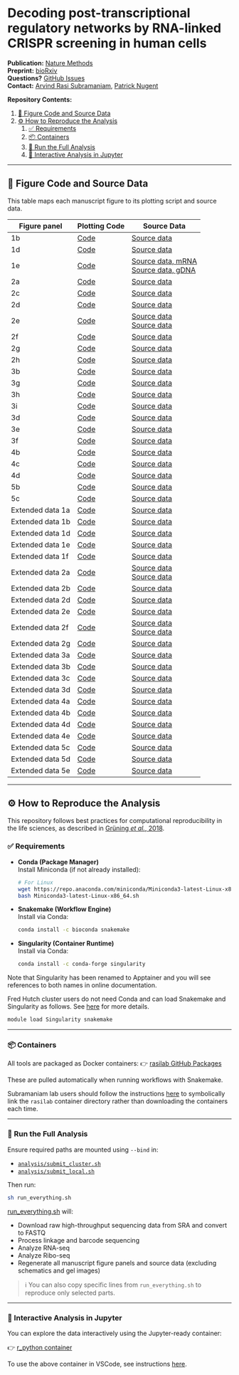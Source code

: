 # Decoding post-transcriptional regulatory networks by RNA-linked CRISPR screening in human cells


**Publication:** [Nature Methods](https://www.nature.com/articles/s41592-025-02702-6)  
**Preprint:** [bioRxiv](https://www.biorxiv.org/content/10.1101/2024.07.25.605204v1.full)  
**Questions?** [GitHub Issues](https://github.com/rasilab/nugent_2024/issues/new/choose)  
**Contact:** [Arvind Rasi Subramaniam](mailto:rasi@fredhutch.org), [Patrick Nugent](mailto:pnugent@fredhutch.org)

**Repository Contents:**
1. [🔬 Figure Code and Source Data](#-figure-code-and-source-data)
2. [⚙️ How to Reproduce the Analysis](#️-how-to-reproduce-the-analysis)
   1. [✅ Requirements](#-requirements)
   2. [📦 Containers](#-containers)
   3. [🚀 Run the Full Analysis](#-run-the-full-analysis)
   4. [🧪 Interactive Analysis in Jupyter](#-interactive-analysis-in-jupyter)

---

## 🔬 Figure Code and Source Data

This table maps each manuscript figure to its plotting script and source data.

| Figure panel     | Plotting Code                                                                                          | Source Data                                                                                                        |
| ---------------- | ------------------------------------------------------------------------------------------------------ | ------------------------------------------------------------------------------------------------------------------ |
| 1b               | [Code](analysis/flow_cytometry/fig1_eyfp_reporter_sgeyfp/scripts/plot_fig1_flow.ipynb)                 | [Source data](source_data/figure_1b.csv)                                                                           |
| 1d               | [Code](analysis/barcodeseq/rbp_barcode_screens/scripts/plot_grna_fitness_results.ipynb)                | [Source data](source_data/figure_1d.csv)                                                                           |
| 1e               | [Code](analysis/barcodeseq/rbp_barcode_screens/scripts/plot_grna_fitness_results.ipynb)                | [Source data, mRNA](source_data/figure_1e_mrna.csv) <br> [Source data, gDNA](source_data/figure_1e_gdna.csv)                   |
| 2a               | [Code](analysis/polysome_profiling/fig2a_polysome_relic/scripts/plot_fig2_polysomes.ipynb)             | [Source data](source_data/figure_2a.csv)                                                                           |
| 2c               | [Code](analysis/barcodeseq/rbp_barcode_screens/scripts/plot_polysome_relic_data.ipynb)                 | [Source data](source_data/figure_2c.csv)                                                                           |
| 2d               | [Code](analysis/barcodeseq/rbp_barcode_screens/scripts/plot_polysome_relic_data.ipynb)                 | [Source data](source_data/figure_2d.csv)                                                                           |
| 2e               | [Code](analysis/barcodeseq/rbp_barcode_screens/scripts/plot_polysome_relic_data.ipynb)                 | [Source data](source_data/figure_2e_s2c_ribosome_groups.csv) <br> [Source data](source_data/figure_2e_volcano.csv) |
| 2f               | [Code](analysis/barcodeseq/rbp_barcode_screens/scripts/plot_polysome_relic_data.ipynb)                 | [Source data](source_data/figure_2f.csv)                                                                           |
| 2g               | [Code](analysis/barcodeseq/rbp_barcode_screens/scripts/plot_polysome_relic_data.ipynb)                 | [Source data](source_data/figure_2g_s2g_mrna.csv)                                                                  |
| 2h               | [Code](analysis/barcodeseq/rbp_barcode_screens/scripts/plot_polysome_relic_data.ipynb)                 | [Source data](source_data/figure_2h.csv)                                                                           |
| 3b               | [Code](analysis/rnaseq/scripts/make_plasmid_rna_seq_coverage_plots.R#L177)                             | [Source data](source_data/figure_3b.csv)                                                                           |
| 3g               | [Code](analysis/rnaseq/scripts/analyze_exon_skipping.R#L333)                                           | [Source data](source_data/figure_3g.csv)                                                                           |
| 3h               | [Code](analysis/rnaseq/scripts/make_rna_seq_coverage_plots.R#L257)                                     | [Source data](source_data/figure_3h.csv)                                                                           |
| 3i               | [Code](analysis/rnaseq/scripts/analyze_exon_skipping.R#L239)                                           | [Source data](source_data/figure_3i.csv)                                                                           |
| 3d               | [Code](analysis/barcodeseq/rbp_barcode_screens/scripts/plot_splicing_results.ipynb)                    | [Source data](source_data/figure_3d.csv)                                                                           |
| 3e               | [Code](analysis/barcodeseq/rbp_barcode_screens/scripts/plot_splicing_results.ipynb)                    | [Source data](source_data/figure_3e.csv)                                                                           |
| 3f               | [Code](analysis/barcodeseq/rbp_barcode_screens/scripts/plot_splicing_results.ipynb)                    | [Source data](source_data/figure_3f.csv)                                                                           |
| 4b               | [Code](analysis/barcodeseq/rbp_barcode_screens/scripts/plot_nmd_results.ipynb)                         | [Source data](source_data/figure_4b_s4c.csv)                                                                       |
| 4c               | [Code](analysis/barcodeseq/rbp_barcode_screens/scripts/plot_nmd_results.ipynb)                         | [Source data](source_data/figure_4c_4d.csv)                                                                        |
| 4d               | [Code](analysis/barcodeseq/rbp_barcode_screens/scripts/plot_nmd_results.ipynb)                         | [Source data](source_data/figure_4c_4d.csv)                                                                        |
| 5b               | [Code](analysis/barcodeseq/rbp_barcode_screens/scripts/plot_eyfp_deopt_harr_results.ipynb)             | [Source data](source_data/figure_5b.csv)                                                                           |
| 5c               | [Code](analysis/barcodeseq/rbp_barcode_screens/scripts/plot_eyfp_deopt_harr_results.ipynb)             | [Source data](source_data/figure_5c.csv)                                                                           |
| Extended data 1a | [Code](analysis/flow_cytometry/figs1a_eyfp_reporter_sgeyfp_u2os_293t/scripts/plot_figs1a_flow.ipynb)   | [Source data](source_data/figure_s1a.csv)                                                                          |
| Extended data 1b | [Code](analysis/flow_cytometry/figs1b_integration_efficiency_u2os_293t/scripts/plot_figs1b_flow.ipynb) | [Source data](source_data/figure_s1b.csv)                                                                          |
| Extended data 1d | [Code](analysis/barcodeseq/rbp_barcode_screens/scripts/plot_grna_fitness_results.ipynb)                | [Source data](source_data/figure_s1d.csv)                                                                          |
| Extended data 1e | [Code](analysis/barcodeseq/rbp_barcode_screens/scripts/plot_grna_fitness_results.ipynb)                | [Source data](source_data/figure_s1e.csv)                                                                          |
| Extended data 1f | [Code](analysis/barcodeseq/rbp_barcode_screens/scripts/compare_barcode_partitions.ipynb)               | [Source data](source_data/figure_s1f.csv)                                                                          |
| Extended data 2a | [Code](analysis/barcodeseq/rbp_barcode_screens/scripts/plot_polysome_relic_data.ipynb)                 | [Source data](source_data/figure_s2a_histo.csv) <br> [Source data](source_data/figure_s2a_scatter.csv)             |
| Extended data 2b | [Code](analysis/barcodeseq/rbp_barcode_screens/scripts/plot_polysome_relic_data.ipynb)                 | [Source data](source_data/figure_s2b.csv)                                                                          |
| Extended data 2d | [Code](analysis/barcodeseq/rbp_barcode_screens/scripts/plot_polysome_relic_data.ipynb)                 | [Source data](source_data/figure_s2d.csv)                                                                          |
| Extended data 2e | [Code](analysis/polysome_profiling/figs2e_polysome_relic_hits/scripts/plot_figs2_polysomes.ipynb)      | [Source data](source_data/figure_s2e.csv)                                                                          |
| Extended data 2f | [Code](analysis/barcodeseq/rbp_barcode_screens/scripts/plot_polysome_relic_data.ipynb)                 | [Source data](source_data/figure_s2f_gdna.csv) <br> [Source data](source_data/figure_s2f_mrna.csv)                 |
| Extended data 2g | [Code](analysis/barcodeseq/rbp_barcode_screens/scripts/plot_polysome_relic_data.ipynb)                 | [Source data](source_data/figure_s2g_gdna.csv)                                                                     |
| Extended data 3a | [Code](analysis/barcodeseq/rbp_barcode_screens/scripts/plot_splicing_results.ipynb)                    | [Source data](source_data/figure_s3a.csv)                                                                          |
| Extended data 3b | [Code](analysis/barcodeseq/rbp_barcode_screens/scripts/compare_barcode_partitions.ipynb)               | [Source data](source_data/figure_s3b.csv)                                                                          |
| Extended data 3c | [Code](analysis/barcodeseq/rbp_barcode_screens/scripts/compare_barcode_partitions.ipynb)               | [Source data](source_data/figure_s3c.csv)                                                                          |
| Extended data 3d | [Code](analysis/barcodeseq/rbp_barcode_screens/scripts/plot_grna_fitness_results.ipynb)                | [Source data](source_data/figure_s3d.csv)                                                                          |
| Extended data 4a | [Code](analysis/qpcr/figs4_nmd_reporter_validation/scripts/plot_figs4_qpcr.ipynb)                      | [Source data](source_data/figure_s4a.csv)                                                                          |
| Extended data 4b | [Code](analysis/barcodeseq/rbp_barcode_screens/scripts/plot_nmd_results.ipynb)                         | [Source data](source_data/figure_s4b.csv)                                                                          |
| Extended data 4d | [Code](analysis/barcodeseq/rbp_barcode_screens/scripts/plot_nmd_results.ipynb)                         | [Source data](source_data/figure_s4d.csv)                                                                          |
| Extended data 4e | [Code](analysis/barcodeseq/rbp_barcode_screens/scripts/plot_grna_fitness_results.ipynb)                | [Source data](source_data/figure_s4e.csv)                                                                          |
| Extended data 5c | [Code](analysis/qpcr/figs5c_u937_gcn1_hht/scripts/plot_figs5c_qpcr.ipynb)                              | [Source data](source_data/figure_s5c.csv)                                                                          |
| Extended data 5d | [Code](analysis/qpcr/figs5d_zaki_gcn1_hht/scripts/plot_fig_s5d_qpcr.ipynb)                             | [Source data](source_data/figure_s5d.csv)                                                                          |
| Extended data 5e | [Code](analysis/polysome_profiling/figs5e_hht_gcn1_mnase/scripts/plot_figs5_polysomes.ipynb)           | [Source data](source_data/figure_s5e.csv)                                                                          |

---

## ⚙️ How to Reproduce the Analysis

This repository follows best practices for computational reproducibility in the life sciences, as described in [Grüning *et al.*, 2018](https://pmc.ncbi.nlm.nih.gov/articles/PMC6263957/).

### ✅ Requirements

* **Conda (Package Manager)**  
  Install Miniconda (if not already installed):

  ```bash
  # For Linux
  wget https://repo.anaconda.com/miniconda/Miniconda3-latest-Linux-x86_64.sh
  bash Miniconda3-latest-Linux-x86_64.sh
  ```

* **Snakemake (Workflow Engine)**  
  Install via Conda:

  ```bash
  conda install -c bioconda snakemake
  ```

* **Singularity (Container Runtime)**  
  Install via Conda:

  ```bash
  conda install -c conda-forge singularity
  ```

Note that Singularity has been renamed to Apptainer and you will see references to both names in online documentation.

Fred Hutch cluster users do not need Conda and can load Snakemake and Singularity as follows. See [here](https://rasilab.github.io/docs/software/how_to_create_and_use_containers/) for more details.

```bash
module load Singularity snakemake
```

---

### 📦 Containers

All tools are packaged as Docker containers:
👉 [rasilab GitHub Packages](https://github.com/orgs/rasilab/packages)

These are pulled automatically when running workflows with Snakemake.

Subramaniam lab users should follow the instructions [here](https://rasilab.github.io/docs/software/how_to_create_and_use_containers/#how-to-use-singularity-containers-in-snakemake-workflows-on-the-fred-hutch-cluster) to symbolically link the `rasilab` container directory rather than downloading the containers each time.

---

### 🚀 Run the Full Analysis

Ensure required paths are mounted using `--bind` in:

* [`analysis/submit_cluster.sh`](./analysis/submit_cluster.sh)
* [`analysis/submit_local.sh`](./analysis/submit_local.sh)

Then run:

```bash
sh run_everything.sh
```

[run_everything.sh](./run_everything.sh) will:

* Download raw high-throughput sequencing data from SRA and convert to FASTQ
* Process linkage and barcode sequencing 
* Analyze RNA-seq
* Analyze Ribo-seq
* Regenerate all manuscript figure panels and source data (excluding schematics and gel images)

> ℹ️ You can also copy specific lines from `run_everything.sh` to reproduce only selected parts.

---

### 🧪 Interactive Analysis in Jupyter

You can explore the data interactively using the Jupyter-ready container:

👉 [r_python container](https://github.com/rasilab/r_python/pkgs/container/r_python)

To use the above container in VSCode, see instructions [here](https://rasilab.github.io/docs/software/how_to_create_and_use_containers/).
